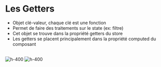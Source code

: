 <!-- .slide -->
# Les Getters

- Objet clé-valeur, chaque clé est une fonction
- Permet de faire des traitements sur le state (ex: filtre)
- Cet objet se trouve dans la propriété getters du store
- Les getters se placent principalement dans la propriété computed du composant
<br><br>

![h-400](assets/images/school/state-management/getters.png)
![h-400](assets/images/school/state-management/getters_implementation.png)


